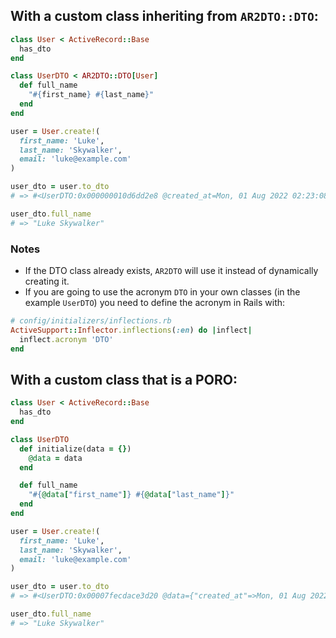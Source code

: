 ## With a custom class inheriting from `AR2DTO::DTO`:
```ruby
class User < ActiveRecord::Base
  has_dto
end

class UserDTO < AR2DTO::DTO[User]
  def full_name
    "#{first_name} #{last_name}"
  end
end

user = User.create!(
  first_name: 'Luke',
  last_name: 'Skywalker',
  email: 'luke@example.com'
)

user_dto = user.to_dto
# => #<UserDTO:0x000000010d6dd2e8 @created_at=Mon, 01 Aug 2022 02:23:08.698812000 UTC +00:00, @email="luke@example.com", @first_name="Luke", @id=1, @last_name="Skywalker", @updated_at=Mon, 01 Aug 2022 02:23:08.698812000 UTC +00:00>

user_dto.full_name
# => "Luke Skywalker"
```

### Notes
- If the DTO class already exists, `AR2DTO` will use it instead of dynamically creating it.
- If you are going to use the acronym `DTO` in your own classes (in the example `UserDTO`) you need to define the acronym in Rails with:
```ruby
# config/initializers/inflections.rb
ActiveSupport::Inflector.inflections(:en) do |inflect|
  inflect.acronym 'DTO'
end
```

## With a custom class that is a PORO:
```ruby
class User < ActiveRecord::Base
  has_dto
end

class UserDTO
  def initialize(data = {})
    @data = data
  end

  def full_name
    "#{@data["first_name"]} #{@data["last_name"]}"
  end
end

user = User.create!(
  first_name: 'Luke',
  last_name: 'Skywalker',
  email: 'luke@example.com'
)

user_dto = user.to_dto
# => #<UserDTO:0x00007fecdace3d20 @data={"created_at"=>Mon, 01 Aug 2022 02:23:08.698812000 UTC +00:00, "email"=>"luke@example.com", "first_name"=>"Luke", "id"=>1, "last_name"=>"Skywalker", "updated_at"=>Mon, 01 Aug 2022 02:23:08.698812000 UTC +00:00}>

user_dto.full_name
# => "Luke Skywalker"
```
